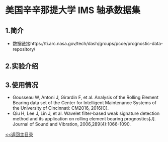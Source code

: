 # 美国辛辛那提大学 IMS 轴承数据集

## 1.简介
* 数据链接https://ti.arc.nasa.gov/tech/dash/groups/pcoe/prognostic-data-repository/

## 2.实验介绍

## 3.使用情况

* Gousseau W, Antoni J, Girardin F, et al. Analysis of the Rolling Element Bearing data set of the Center for Intelligent Maintenance Systems of the University of Cincinnati: CM2016, 2016[C].
* Qiu H, Lee J, Lin J, et al. Wavelet filter-based weak signature detection method and its application on rolling element bearing prognostics[J]. Journal of Sound and Vibration, 2006,289(4):1066-1090.

[<<返回主目录](../README.md)
